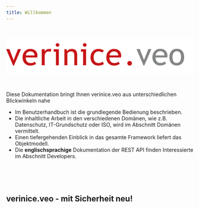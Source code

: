 ```yaml
---
title: Willkommen
---
```


<br>

![verinice.veo - Mit Sicherheit neu!](./docs/logo_verinice_veo_rgb.png)

<br>

Diese Dokumentation bringt Ihnen verinice.veo aus unterschiedlichen Blickwinkeln nahe

* Im <DocsLink to="/manual">Benutzerhandbuch</DocsLink> ist die grundlegende Bedienung beschrieben.
* Die inhaltliche Arbeit in den verschiedenen Domänen, wie z.B. Datenschutz, IT-Grundschutz oder ISO, wird im Abschnitt <DocsLink to="/domains">Domänen</DocsLink> vermittelt.
* Einen tiefergehenden Einblick in das gesamte Framework liefert das <DocsLink to="/object_model">Objektmodell</DocsLink>.
* Die **englischsprachige** Dokumentation der REST API finden Interessierte im Abschnitt <DocsLink to="/developers">Developers</DocsLink>.

<br>
<br>
<br>

## verinice.veo - mit Sicherheit neu!


